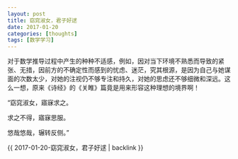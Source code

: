 ```yaml
---
layout: post
title: 窈窕淑女，君子好逑
date: 2017-01-20
categories: [thoughts]
tags: [数学学习]
---
```


对于数学推导过程中产生的种种不适感，例如，因对当下环境不熟悉而导致的紧张、无措，因前方的不确定性而感到的忧虑、迷茫，究其根源，是因为自己与她谋面的次数太少，对她的注视仍不够专注和持久，对她的思虑还不够细微和深远。这么一想，原来《诗经》的《关睢》篇竟是用来形容这种理想的境界啊！

“窈窕淑女，寤寐求之。

求之不得，寤寐思服。

悠哉悠哉，辗转反侧。”

{{ 2017-01-20-窈窕淑女，君子好逑 | backlink }}
